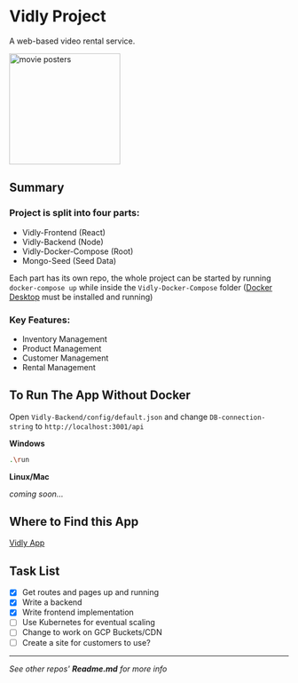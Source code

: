 # Vidly Project

A web-based video rental service.

<img src="movie-posters.jpg" alt="movie posters" height="200px">

## Summary

### Project is split into four parts:

- Vidly-Frontend (React)
- Vidly-Backend (Node)
- Vidly-Docker-Compose (Root)
- Mongo-Seed (Seed Data)

Each part has its own repo, the whole project can be started by running `docker-compose up` while inside the `Vidly-Docker-Compose` folder ([Docker Desktop](https://www.docker.com/products/docker-desktop/) must be installed and running)

### Key Features:

- Inventory Management
- Product Management
- Customer Management
- Rental Management

## To Run The App Without Docker

Open `Vidly-Backend/config/default.json` and change `DB-connection-string` to `http://localhost:3001/api`

**Windows**

```bash
.\run
```

**Linux/Mac**

_coming soon..._

## Where to Find this App

[Vidly App](http://localhost:3000)

## Task List

- [x] Get routes and pages up and running
- [x] Write a backend
- [x] Write frontend implementation
- [ ] Use Kubernetes for eventual scaling
- [ ] Change to work on GCP Buckets/CDN
- [ ] Create a site for customers to use?

---

_See other repos' **Readme.md** for more info_

